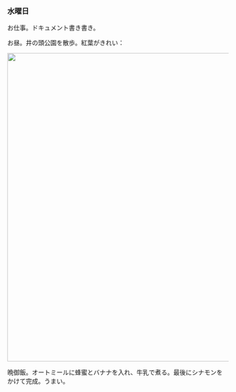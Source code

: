 ### 水曜日

お仕事。ドキュメント書き書き。

お昼。井の頭公園を散歩。紅葉がきれい：

<img src="https://i.imgur.com/b2s5y4H.jpeg" width="700">

晩御飯。オートミールに蜂蜜とバナナを入れ、牛乳で煮る。最後にシナモンをかけて完成。うまい。
